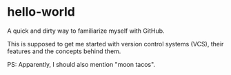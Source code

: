 # hello-world
A quick and dirty way to familiarize myself with GitHub.

This is supposed to get me started with version control systems (VCS), their features and the concepts behind them.


PS: Apparently, I should also mention "moon tacos".
